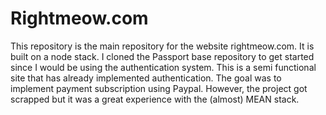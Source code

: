 Rightmeow.com
==============

This repository is the main repository for the website rightmeow.com. It is built on a node stack. I cloned the Passport base repository to get started since I would be using the authentication system. This is a semi functional site that has already implemented authentication. The goal was to implement payment subscription using Paypal. However, the project got scrapped but it was a great experience with the (almost) MEAN stack.
